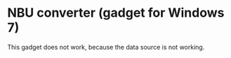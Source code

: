 NBU converter (gadget for Windows 7)
====================================

This gadget does not work, because the data source is not working.
